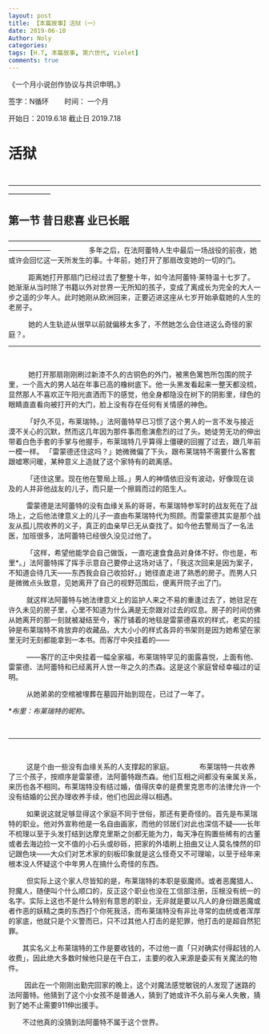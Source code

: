 ```yaml
---
layout: post
title: 【本篇故事】活狱（一）
date: 2019-06-10
Author: Noly
categories: 
tags: [H.T, 本篇故事, 第六世代, Violet]
comments: true
---
```


《一个月小说创作协议与共识申明。》

签字：N循环        时间： 一个月 

开始日：2019.6.18		截止日 2019.7.18
&ensp;
&ensp;
&ensp;
&ensp;
&ensp;
&ensp;
&ensp;
&ensp;
&ensp;
&ensp;
# **活狱**
&ensp;
&ensp;
&ensp;
——————————————————————————————————————————
## 第一节 **昔日悲喜 业已长眠**
——————————————————————————————————————————
&ensp;
 &ensp;
&ensp;
&emsp; &emsp;  多年之后，在法阿蕾特人生中最后一场战役的前夜，她或许会回忆这一天所发生的事。十年前，她打开了那扇改变她的一切的门。

&emsp; &emsp;  距离她打开那扇门已经过去了整整十年，如今法阿蕾特·莱特温十七岁了。她渐渐从当时除了书籍以外对世界一无所知的孩子，变成了离成长为完全的大人一步之遥的少年人。此时她刚从欧洲回来，正要迈进这座从七岁开始承载她的人生的老房子。

&emsp; &emsp;  她的人生轨迹从很早以前就偏移太多了，不然她怎么会住进这么奇怪的家庭？。

___________
&ensp;

&emsp; &emsp;  她打开那扇刚刚刷过新漆不久的古铜色的外门，被黑色篱笆所包围的院子里，一个高大的男人站在年事已高的橡树底下。他一头黑发看起来一整天都没梳，显然那人不喜欢正午阳光直洒而下的感觉，他全身都隐没在树下的阴影里，绿色的眼睛直直看向被打开的大门，脸上没有存在任何有关情感的神色。

&emsp; &emsp; 「好久不见，布莱瑞特。」法阿蕾特早已习惯了这个男人的一言不发与接近漠不关心的沉默，然而这几年因为那件事而愈演愈烈的过了头。她徒劳无功的伸出带着白色手套的手掌与他握手，布莱瑞特几乎算得上僵硬的回握了过去，跟几年前一模一样。 「雷蒙德还住这吗？」她微微偏了下头，跟布莱瑞特不需要什么客套跟嘘寒问暖，某种意义上造就了这个家特有的疏离感。
	
&emsp; &emsp;  「还住这里。现在他在警局上班。」男人的神情依旧没有波动，好像现在谈及的人并非他战友的儿子，而只是一个擦肩而过的陌生人。
	
&emsp; &emsp; 雷蒙德是法阿蕾特的没有血缘关系的哥哥，布莱瑞特参军时的战友死在了战场上，之后他法律意义上的儿子一直由布莱瑞特代为照顾。而雷蒙德其实是那个战友从孤儿院收养的义子，真正的血亲早已无从查找了。如今他去警局当了一名法医，加班很多，法阿蕾特已经很久没见过他了。
	
&emsp; &emsp; 「这样，希望他能学会自己做饭，一直吃速食食品对身体不好。你也是，布里*。」法阿蕾特挥了挥手示意自己要停止这场对话了，「我这次回来是因为案子，不知道会待几天——东西我会自己收拾好。」她径直走进了熟悉的房子。而男人只是微微点头致意，见她离开了自己的视野范围后，便离开院子出了门。
	
&emsp; &emsp; 就这样法阿蕾特与她法律意义上的监护人来之不易的重逢过去了，她驻足在许久未见的房子里，心里不知道为什么满是无奈跟对过去的叹息。房子的时间仿佛从她离开的那一刻就被凝结至今，客厅铺着的地毯是雷蒙德喜欢的样式，老实的挂钟是布莱瑞特不肯放弃的收藏品，大大小小的样式各异的书架则是因为她希望在家里无时无刻都能拿到一本书。而客厅中央挂着的——
	
&emsp; &emsp; ——客厅的正中央挂着一幅全家福，布莱瑞特罕见的面露喜悦，上面有他、雷蒙德、法阿蕾特和已经离开人世一年之久的杰森。这是这个家庭曾经幸福过的证明。
	
&emsp; &emsp; 从她弟弟的空棺被埋葬在墓园开始到现在，已过了一年了。
	
**布里：布莱瑞特的昵称。*

&ensp;
___________

&ensp;
&ensp;	

&emsp; &emsp; 这是个由一些没有血缘关系的人支撑起的家庭。
	  
&emsp; &emsp; 布莱瑞特一共收养了三个孩子，按顺序是雷蒙德，法阿蕾特跟杰森。他们互相之间都没有亲属关系，来历也各不相同。布莱瑞特没有结过婚，值得庆幸的是费里克思市的法律允许一个没有结婚的公民办理收养手续，他们也因此得以相遇。
	
&emsp; &emsp; 如果说这就足够显得这个家庭不同于世俗，那还有更奇怪的。首先是布莱瑞特的职业。他对外宣称他是一名自由画家，而他的邻居们对此也深信不疑——长年不梳理以至于头发打结到达摩克里斯之剑都无能为力，每天净在购置些稀有的古董或者去海边捡一文不值的小石头或砂砾，把家的外墙刷上扭曲又让人莫名悚然的印记跟色块——大众们对艺术家的刻板印象就是这么怪奇又不可理喻，以至于经年来根本没人怀疑这个中年男人在搞什么奇怪的东西。
	
&emsp; &emsp; 但实际上这个家人尽皆知的是，布莱瑞特的本职是驱魔师。或者恶魔猎人、狩魔人，随便叫个什么顺口的，反正这个职业也没在工信部注册，压根没有统一的名字。实际上这也不是什么特别有意思的职业，无非就是要以凡人的身份跟恶魔或者作恶的妖精之类的东西打个你死我活，而布莱瑞特没有非比寻常的血统或者浑厚的家底，他就只是个义警而已，只不过其他人打击的是犯罪，他打击的是超自然犯罪。
	
&emsp;&emsp;其实名义上布莱瑞特的工作是要收钱的，不过他一直「只对确实付得起钱的人收费」，因此绝大多数时候他只是在干白工，主要的收入来源是委买有关魔法的物件。
	
&emsp;&emsp; 因此在一个刚刚出勤完回家的晚上，这个对魔法感觉敏锐的人发现了迷路的法阿蕾特。他猜到了这个小女孩不是普通人，猜到了她或许不久前与亲人失散，猜到了她不止需要911伸出援手。



&emsp;&emsp;不过他真的没猜到法阿蕾特不属于这个世界。
	
	

